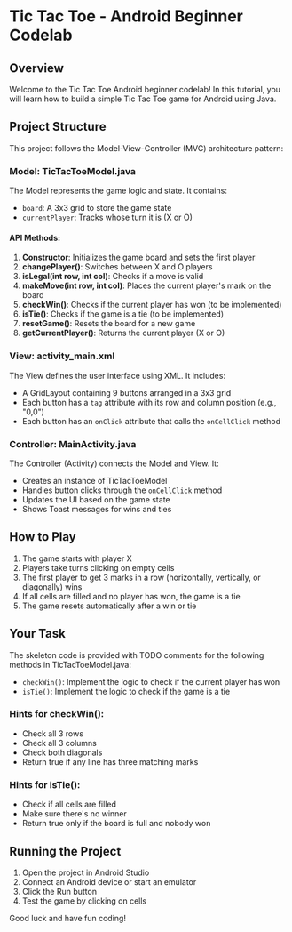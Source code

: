 # Tic Tac Toe - Android Beginner Codelab

## Overview
Welcome to the Tic Tac Toe Android beginner codelab! In this tutorial, you will learn how to build a simple Tic Tac Toe game for Android using Java.

## Project Structure
This project follows the Model-View-Controller (MVC) architecture pattern:

### Model: TicTacToeModel.java
The Model represents the game logic and state. It contains:
- `board`: A 3x3 grid to store the game state
- `currentPlayer`: Tracks whose turn it is (X or O)

#### API Methods:
1. **Constructor**: Initializes the game board and sets the first player
2. **changePlayer()**: Switches between X and O players
3. **isLegal(int row, int col)**: Checks if a move is valid
4. **makeMove(int row, int col)**: Places the current player's mark on the board
5. **checkWin()**: Checks if the current player has won (to be implemented)
6. **isTie()**: Checks if the game is a tie (to be implemented)
7. **resetGame()**: Resets the board for a new game
8. **getCurrentPlayer()**: Returns the current player (X or O)

### View: activity_main.xml
The View defines the user interface using XML. It includes:
- A GridLayout containing 9 buttons arranged in a 3x3 grid
- Each button has a `tag` attribute with its row and column position (e.g., "0,0")
- Each button has an `onClick` attribute that calls the `onCellClick` method

### Controller: MainActivity.java
The Controller (Activity) connects the Model and View. It:
- Creates an instance of TicTacToeModel
- Handles button clicks through the `onCellClick` method
- Updates the UI based on the game state
- Shows Toast messages for wins and ties

## How to Play
1. The game starts with player X
2. Players take turns clicking on empty cells
3. The first player to get 3 marks in a row (horizontally, vertically, or diagonally) wins
4. If all cells are filled and no player has won, the game is a tie
5. The game resets automatically after a win or tie

## Your Task
The skeleton code is provided with TODO comments for the following methods in TicTacToeModel.java:
- `checkWin()`: Implement the logic to check if the current player has won
- `isTie()`: Implement the logic to check if the game is a tie

### Hints for checkWin():
- Check all 3 rows
- Check all 3 columns
- Check both diagonals
- Return true if any line has three matching marks

### Hints for isTie():
- Check if all cells are filled
- Make sure there's no winner
- Return true only if the board is full and nobody won

## Running the Project
1. Open the project in Android Studio
2. Connect an Android device or start an emulator
3. Click the Run button
4. Test the game by clicking on cells

Good luck and have fun coding!
